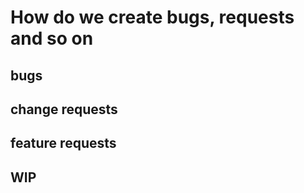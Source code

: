# How do we create bugs, requests and so on 

## bugs  

## change requests  

## feature requests  

## WIP  

